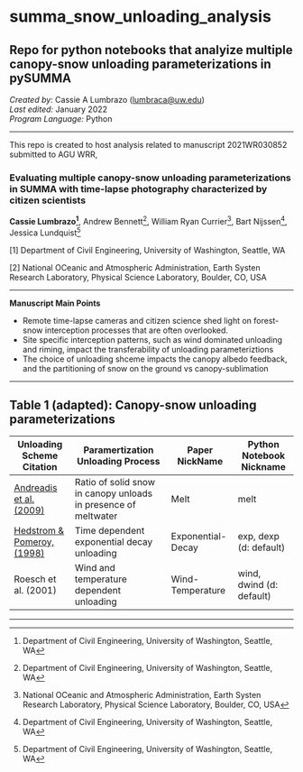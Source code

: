 # summa_snow_unloading_analysis
## Repo for python notebooks that analyize multiple canopy-snow unloading parameterizations in pySUMMA

*Created by:* Cassie A Lumbrazo (lumbraca@uw.edu) \
*Last edited:* January 2022 \
*Program Language:* Python 

---

This repo is created to host analysis related to manuscript 2021WR030852 submitted to AGU WRR, 

### Evaluating multiple canopy-snow unloading parameterizations in SUMMA with time-lapse photography characterized by citizen scientists 
**Cassie Lumbrazo[^1]**, Andrew Bennett[^1], William Ryan Currier[^2], Bart Nijssen[^1], Jessica Lundquist[^1] 

[1] Department of Civil Engineering, University of Washington, Seattle, WA

[2] National OCeanic and Atmospheric Administration, Earth Systen Research Laboratory, Physical Science Laboratory, Boulder, CO, USA


[^1]:Department of Civil Engineering, University of Washington, Seattle, WA
[^2]:National OCeanic and Atmospheric Administration, Earth Systen Research Laboratory, Physical Science Laboratory, Boulder, CO, USA

---

**Manuscript Main Points**
* Remote time-lapse cameras and citizen science shed light on forest-snow interception processes that are often overlooked.
* Site specific interception patterns, such as wind dominated unloading and riming, impact the transferability of unloading parameteriztions 
* The choice of unloading shceme impacts the canopy albedo feedback, and the partitioning of snow on the ground vs canopy-sublimation

---

## Table 1 (adapted): Canopy-snow unloading parameterizations

| Unloading Scheme Citation  | Paramertization Unloading Process                              | Paper NickName    | Python Notebook Nickname |
|----------------------------|----------------------------------------------------------------|-------------------|--------------------------|
| [Andreadis et al. (2009)](https://agupubs.onlinelibrary.wiley.com/doi/full/10.1029/2008WR007042)    | Ratio of solid snow in canopy unloads in presence of meltwater | Melt              | melt                     |
| [Hedstrom & Pomeroy, (1998)](https://onlinelibrary.wiley.com/doi/abs/10.1002/%28SICI%291099-1085%28199808/09%2912%3A10/11%3C1611%3A%3AAID-HYP684%3E3.0.CO%3B2-4) | Time dependent exponential decay unloading                     | Exponential-Decay | exp, dexp   (d: default) |
| Roesch et al. (2001)       | Wind and temperature dependent unloading                       | Wind-Temperature  | wind, dwind (d: default) |


---




